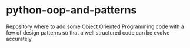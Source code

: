 # python-oop-and-patterns

Repository where to add some Object Oriented Programming code with a few of design patterns so that a well structured code can be evolve accurately

